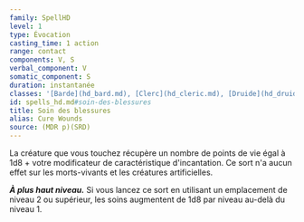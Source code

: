 ```yaml
---
family: SpellHD
level: 1
type: Évocation
casting_time: 1 action
range: contact
components: V, S
verbal_component: V
somatic_component: S
duration: instantanée
classes: '[Barde](hd_bard.md), [Clerc](hd_cleric.md), [Druide](hd_druid.md), [Paladin](hd_paladin.md), [Rôdeur](hd_ranger.md)'
id: spells_hd.md#soin-des-blessures
title: Soin des blessures
alias: Cure Wounds
source: (MDR p)(SRD)
---
```


La créature que vous touchez récupère un nombre de points de vie égal à 1d8 + votre modificateur de caractéristique d'incantation. Ce sort n'a aucun effet sur les morts-vivants et les créatures artificielles.

**_À plus haut niveau._** Si vous lancez ce sort en utilisant un emplacement de niveau 2 ou supérieur, les soins augmentent de 1d8 par niveau au-delà du niveau 1.

